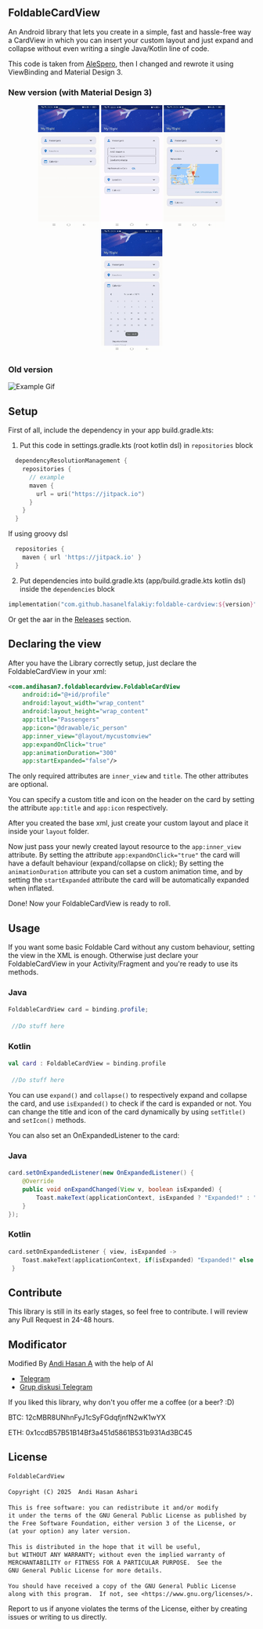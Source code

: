 ## FoldableCardView
An Android library that lets you create in a simple, fast and hassle-free way a CardView in which you can insert your custom layout and just expand and collapse without even writing a single Java/Kotlin line of code.

This code is taken from [AleSpero](https://github.com/AleSpero/ExpandableCardView.git), then I changed and rewrote it using ViewBinding and Material Design 3.

### New version (with Material Design 3)
<div align="center">

<img width="125" height="250" src="./img/new1.jpg" alt="Screenshot_01" title="Screenshot_01">
<img width="125" height="250" src="./img/new2.jpg" alt="Screenshot_02" title="Screenshot_02">
<img width="125" height="250" src="./img/new3.jpg" alt="Screenshot_03" title="Screenshot_03">
<img width="125" height="250" src="./img/new4.jpg" alt="Screenshot_04" title="Screenshot_04">
</div>

### Old version
![Example Gif](./img/demo.gif)

## Setup

First of all, include the dependency in your app build.gradle.kts:

1. Put this code in settings.gradle.kts (root kotlin dsl) in ```repositories``` block
```kotlin.kts
  dependencyResolutionManagement {
    repositories {
      // example
      maven {
        url = uri("https://jitpack.io")
      }
    }
  }
```
If using groovy dsl
```groovy
  repositories {
    maven { url 'https://jitpack.io' }
  }
```

2. Put dependencies into build.gradle.kts (app/build.gradle.kts kotlin dsl)
inside the ```dependencies``` block

```gradle.kts
implementation("com.github.hasanelfalakiy:foldable-cardview:${version}")
```

Or get the aar in the [Releases](https://github.com/hasanelfalakiy/FoldableCardView/releases/latest) section.

## Declaring the view

After you have the Library correctly setup, just declare the FoldableCardView in your xml:

```xml
<com.andihasan7.foldablecardview.FoldableCardView
    android:id="@+id/profile"
    android:layout_width="wrap_content"
    android:layout_height="wrap_content"
    app:title="Passengers"
    app:icon="@drawable/ic_person"
    app:inner_view="@layout/mycustomview"
    app:expandOnClick="true"
    app:animationDuration="300"
    app:startExpanded="false"/>
```
The only required attributes are `inner_view` and `title`. The other attributes are optional.

You can specify a custom title and icon on the header on the card by setting the attribute ```app:title``` and  ```app:icon``` respectively.

After you created the base xml, just create your custom layout and place it inside your ```layout``` folder.

Now just pass your newly created layout resource to the ```app:inner_view``` attribute. By setting the attribute ```app:expandOnClick="true"``` the card will have a default behaviour (expand/collapse on click); By setting the `animationDuration` attribute you can set a custom animation time, and by setting the `startExpanded` attribute the card will be automatically expanded when inflated.

Done! Now your FoldableCardView is ready to roll.

## Usage

If you want some basic Foldable Card without any custom behaviour, setting the view in the XML is enough. Otherwise just declare your FoldableCardView in your Activity/Fragment and you're ready to use its methods.

### Java
```java
FoldableCardView card = binding.profile;

 //Do stuff here
```
### Kotlin

```kotlin
val card : FoldableCardView = binding.profile

 //Do stuff here
```

You can use ```expand()``` and ```collapse()``` to respectively expand and collapse the card, and use ```isExpanded()``` to check if the card is expanded or not.
You can change the title and icon of the card dynamically by using ```setTitle()``` and ```setIcon()``` methods.

You can also set an OnExpandedListener to the card:

### Java
```java
card.setOnExpandedListener(new OnExpandedListener() {
    @Override
    public void onExpandChanged(View v, boolean isExpanded) {
        Toast.makeText(applicationContext, isExpanded ? "Expanded!" : "Collapsed!", Toast.LENGTH_SHORT).show();
    }
});
```
### Kotlin

```kotlin
card.setOnExpandedListener { view, isExpanded ->
    Toast.makeText(applicationContext, if(isExpanded) "Expanded!" else "Collapsed!", Toast.LENGTH_SHORT).show()
 }
```
## Contribute

This library is still in its early stages, so feel free to contribute. I will review any Pull Request in 24-48 hours.

## Modificator
Modified By [Andi Hasan A](https://github.com/hasanelfalakiy) with the help of AI

- [Telegram](https://t.me/moonelfalakiy)
- [Grup diskusi Telegram](https://t.me/moonlight_studio01/9)

If you liked this library, why don't you offer me a coffee (or a beer? :D)

BTC: 12cMBR8UNhnFyJ1cSyFGdqfjnfN2wK1wYX

ETH: 0x1ccdB57B51B14Bf3a451d5861B531b931Ad3BC45


## License

```
FoldableCardView

Copyright (C) 2025  Andi Hasan Ashari

This is free software: you can redistribute it and/or modify
it under the terms of the GNU General Public License as published by
the Free Software Foundation, either version 3 of the License, or
(at your option) any later version.

This is distributed in the hope that it will be useful,
but WITHOUT ANY WARRANTY; without even the implied warranty of
MERCHANTABILITY or FITNESS FOR A PARTICULAR PURPOSE.  See the
GNU General Public License for more details.

You should have received a copy of the GNU General Public License
along with this program.  If not, see <https://www.gnu.org/licenses/>.
```
Report to us if anyone violates the terms of the License, either by creating issues or writing to us directly.

